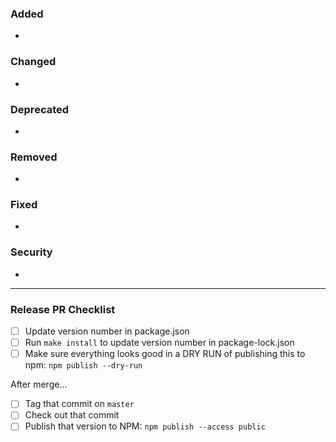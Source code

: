 ### Added
- 

### Changed
-

### Deprecated
-

### Removed
-

### Fixed
- 

### Security
-

---

### Release PR Checklist
- [ ] Update version number in package.json
- [ ] Run `make install` to update version number in package-lock.json
- [ ] Make sure everything looks good in a DRY RUN of publishing this to npm: `npm publish --dry-run`

After merge...
- [ ] Tag that commit on `master`
- [ ] Check out that commit
- [ ] Publish that version to NPM: `npm publish --access public`